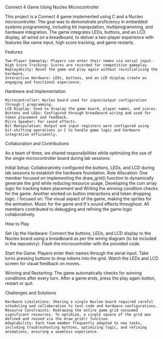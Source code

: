 Connect 4 Game Using Nucleo Microcontroller

This project is a Connect 4 game implemented using C and a Nucleo microcontroller. The goal was to demonstrate proficiency in embedded systems programming, including bit manipulation, multiprogramming, and hardware integration. The game integrates LEDs, buttons, and an LCD display, all wired on a breadboard, to deliver a two-player experience with features like name input, high score tracking, and game restarts.

Features

    Two-Player Gameplay: Players can enter their names via serial input.
    High Score Tracking: Scores are recorded for competitive gameplay.
    Replayabiity: Reset the game and play again without reinitializing the hardware.
    Interactive Hardware: LEDs, buttons, and an LCD display create an engaging and functional experience.

Hardware and Implementation

    Microcontroller: Nucleo board used for input/output configuration through C programming.
    LCD Display: Used to display the game board, player names, and scores.
    Buttons and LEDs: Configured through breadboard wiring and used for token placement and feedback.
    Micro Speaker: For sound effects.
    Bit Manipulation: Output and input registers were configured using bit-shifting operations in C to handle game logic and hardware integration efficiently.

Collaboration and Contributions

As a team of three, we shared responsibilities while optimizing the use of the single microcontroller board during lab sessions:

Initial Setup: Collaboratively configured the buttons, LEDs, and LCD during lab sessions to establish the hardware foundation. Role Allocation: One member focused on implementing the draw_grid() function to dynamically generate the grid while reducing resource usage,
Developing the coin array logic for tracking token placement and Writing the winning condition checks for the game.
Another worked on button interactions and token dropping logic. I focused on: The visual aspect of the game, making the sprites for the animation. Music for the game and It's sound effects throughout.
All members contributed to debugging and refining the game logic collaboratively.

How to Play

Set Up the Hardware: Connect the buttons, LEDs, and LCD display to the Nucleo board using a breadboard as per the wiring diagram (to be included in the repository). Flash the microcontroller with the provided code.

Start the Game: Players enter their names through the serial input. Take turns pressing buttons to drop tokens into the grid. Watch the LEDs and LCD screen for visual feedback on moves.

Winning and Restarting: The game automatically checks for winning conditions after every turn. After a game ends, press the play again button, restart or quit.

Challenges and Solutions

    Hardware Limitations: Sharing a single Nucleo board required careful scheduling and collaboration to test code and hardware configurations.
    Resource Constraints: Redrawing the entire game grid consumed significant resources. To optimize, a single square of the grid was defined and reused via the draw_grid() function.
    Adaptability: Each team member frequently adapted to new tasks, including troubleshooting buttons, optimizing logic, and refining animations, ensuring a seamless experience.


